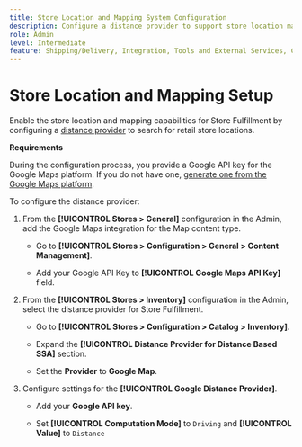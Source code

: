 ```yaml
---
title: Store Location and Mapping System Configuration
description: Configure a distance provider to support store location mapping in the storefront UI. The Store Fulfillment solutions requires a distance provider to enable retail store search and other mapping and scheduling capabilities for the end-to-end fulfillment workflow.
role: Admin
level: Intermediate
feature: Shipping/Delivery, Integration, Tools and External Services, Configuration
---
```

# Store Location and Mapping Setup

Enable the store location and mapping capabilities for Store Fulfillment by configuring a [distance provider](https://experienceleague.adobe.com/en/docs/commerce-admin/inventory/configuration/distance-priority-algorithm) to search for retail store locations.

**Requirements**

During the configuration process, you provide a Google API key for the Google Maps platform. If you do not have one, [generate one from the Google Maps platform](https://experienceleague.adobe.com/en/docs/commerce-admin/inventory/configuration/distance-priority-algorithm#configure-google-maps).

To configure the distance provider:

1. From the **[!UICONTROL Stores > General]** configuration in the Admin, add the Google Maps integration for the Map content type.

   - Go to **[!UICONTROL Stores > Configuration  > General > Content Management]**.

   - Add your Google API Key to **[!UICONTROL Google Maps API Key]** field.

1. From the **[!UICONTROL Stores > Inventory]** configuration in the Admin, select the distance provider for Store Fulfillment.

   - Go to **[!UICONTROL Stores > Configuration > Catalog > Inventory]**.

   - Expand the **[!UICONTROL Distance Provider for Distance Based SSA]** section.

   - Set the **Provider** to **Google Map**.

1. Configure settings for the **[!UICONTROL Google Distance Provider]**.

   - Add your **Google API key**.

   - Set **[!UICONTROL Computation Mode]** to `Driving` and **[!UICONTROL Value]** to `Distance`
